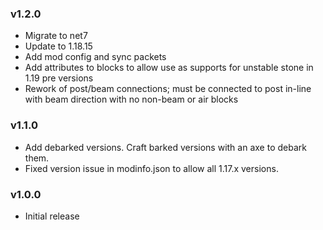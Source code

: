 ### v1.2.0

* Migrate to net7
* Update to 1.18.15
* Add mod config and sync packets
* Add attributes to blocks to allow use as supports for unstable stone in 1.19 pre versions
* Rework of post/beam connections; must be connected to post in-line with beam direction with no non-beam or air blocks

### v1.1.0

* Add debarked versions. Craft barked versions with an axe to debark them.
* Fixed version issue in modinfo.json to allow all 1.17.x versions.

### v1.0.0

* Initial release